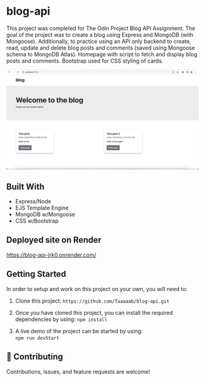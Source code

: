 # blog-api

This project was completed for The Odin Project Blog API Assignment. The goal of the project was to create a blog using Express and MongoDB (with Mongoose).
Additionally, to practice using an API only backend to create, read, update and delete blog posts and comments (saved using Mongoose schema to MongoDB Atlas). Homepage with script to fetch and display blog posts and comments. Bootstrap used for CSS styling of cards.

![Alt text](https://github.com/Taaaaab/personal-portfolio/blob/main/photos/blog.png?raw=true "Screenshot")

## Built With

- Express/Node
- EJS Template Engine
- MongoDB w/Mongoose
- CSS w/Bootstrap

## Deployed site on Render

https://blog-api-jrk0.onrender.com/

## Getting Started

In order to setup and work on this project on your own, you will need to:

1. Clone this project:
   `https://github.com/Taaaaab/blog-api.git`

2. Once you have cloned this project, you can install the required dependencies by using:
   `npm install`

3. A live demo of the project can be started by using:  
   `npm run devStart`

## 🤝 Contributing

Contributions, issues, and feature requests are welcome!
